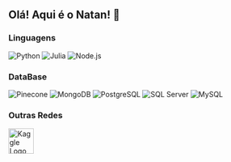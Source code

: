 ## Olá! Aqui é o Natan! 👋

### Linguagens
<div>
  <img alt="Python" src="https://img.shields.io/badge/Python-333333?style=flat&logo=python&logoColor=white">
  <img alt="Julia" src="https://img.shields.io/badge/Julia-333333?style=flat&logo=julia&logoColor=white">
  <img alt="Node.js" src="https://img.shields.io/badge/Node.js-333333?style=flat&logo=nodedotjs&logoColor=white">
</div>

### DataBase
<div>
  <img alt="Pinecone" src="https://img.shields.io/badge/Pinecone-470093?style=flat&logo=pinecone&logoColor=white">
  <img alt="MongoDB" src="https://img.shields.io/badge/MongoDB-470093?style=flat&logo=mongodb&logoColor=white">
  <img alt="PostgreSQL" src="https://img.shields.io/badge/PostgreSQL-470093?style=flat&logo=postgresql&logoColor=white">
  <img alt="SQL Server" src="https://img.shields.io/badge/SQL%20Server-470093?style=flat&logo=microsoftsqlserver&logoColor=white">
  <img alt="MySQL" src="https://img.shields.io/badge/MySQL-470093?style=flat&logo=mysql&logoColor=white">
</div>

### Outras Redes
<a href="https://www.kaggle.com/na7ank">
  <img src="https://cdn.jsdelivr.net/gh/devicons/devicon@latest/icons/kaggle/kaggle-original-wordmark.svg" width="50px" alt="Kaggle Logo"/>
</a>
